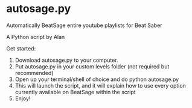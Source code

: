 # autosage.py
Automatically BeatSage entire youtube playlists for Beat Saber

A Python script by Alan

Get started:

1. Download autosage.py to your computer.
2. Put autosage.py in your custom levels folder (not required but recommended)
3. Open up your terminal/shell of choice and do
    python autosage.py
4. This will launch the script, and it will explain how to use every option currently available on BeatSage within the script
5. Enjoy!
